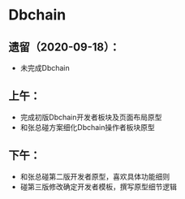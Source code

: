 
# Dbchain

## 遗留（2020-09-18）：

- 未完成Dbchain


## 上午：

- 完成初版Dbchain开发者板块及页面布局原型
- 和张总碰方案细化Dbchain操作者板块原型

## 下午：

- 和张总碰第二版开发者原型，喜欢具体功能细则
- 碰第三版修改确定开发者模板，撰写原型细节逻辑
